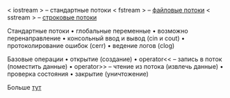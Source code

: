 < iostream > – стандартные потоки
< fstream > – [файловые потоки](вывод%20и%20ввод,%20файловые%20потоки)
< sstream > – [строковые потоки](потоки%20строковые)

Стандартные потоки 
• глобальные переменные 
• возможно перенаправление 
• консольный ввод и вывод (cin и cout) 
• протоколирование ошибок (cerr) 
• ведение логов (clog)

Базовые операции 
• открытие (создание) 
• operator<< – запись в поток (поместить данные) 
• operator>> – чтение из потока (извлечь данные) 
• проверка состояния 
• закрытие (уничтожение)

Больше [тут](ввод%20и%20вывод,%20стандартная%20библиотека)